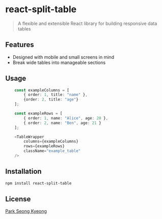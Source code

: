 # react-split-table

> A flexible and extensible React library for building responsive data tables

## Features

- Designed with mobile and small screens in mind
- Break wide tables into manageable sections

## Usage

```typescript
    const exampleColumns = [
        { order: 1, title: "name" },
        {order: 2, title: "age"}
    ];

    const exampleRows = [
        { order: 1, name: "Alice", age: 20 },
        { order: 2, name: "Ben", age: 21 }
    ];

    <TableWrapper
        columns={exampleColumns}
        rows={exampleRows}
        className="example_table"
    />
```

## Installation

```bash
npm install react-split-table
```

## License

[Park Seong Kyeong](https://github.com/parkbible)
